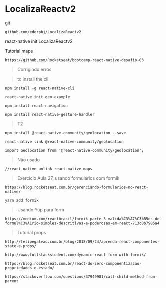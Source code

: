 # LocalizaReactv2

git 

    github.com/ederpbj/LocalizaReactv2


react-native init LocalizaReactv2

Tutorial maps

    https://github.com/Rocketseat/bootcamp-react-native-desafio-03


> Corrigindo erros

> to install the cli

    npm install -g react-native-cli

    react-native init geo-example

    npm install react-navigation
    
    npm install react-native-gesture-handler

>T2

    npm install @react-native-community/geolocation --save

    react-native link @react-native-community/geolocation

    import Geolocation from '@react-native-community/geolocation';


>Não usado

    //react-native unlink react-native-maps

>Exercício Aula 27, usando formulários com formik

    https://blog.rocketseat.com.br/gerenciando-formularios-no-react-native/

    yarn add formik

>Usando Yup para form

    https://medium.com/reactbrasil/formik-parte-3-valida%C3%A7%C3%B5es-de-formul%C3%A1rio-simples-descritivas-e-poderosas-em-react-713c8b7985a4

>Tutorial props

    http://felipegalvao.com.br/blog/2018/09/24/aprenda-react-componentes-state-e-props/

    http://www.fullstackstudent.com/dynamic-react-form-with-formik/

    https://blog.rocketseat.com.br/react-do-zero-componentizacao-propriedades-e-estado/

    https://stackoverflow.com/questions/37949981/call-child-method-from-parent